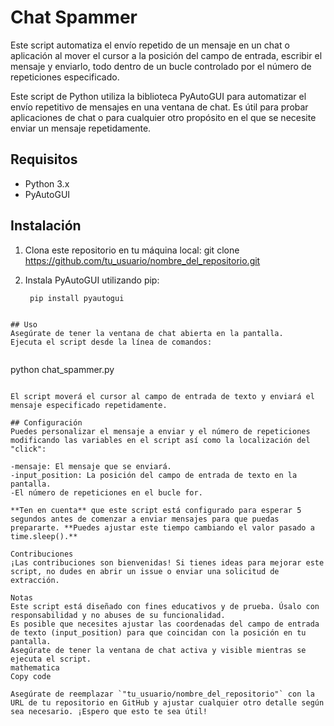 # Chat Spammer
Este  script automatiza el envío repetido de un mensaje en un chat o aplicación al mover el cursor a la posición del campo de entrada, escribir el mensaje y enviarlo, todo dentro de un bucle controlado por el número de repeticiones especificado.

Este script de Python utiliza la biblioteca PyAutoGUI para automatizar el envío repetitivo de mensajes en una ventana de chat. Es útil para probar aplicaciones de chat o para cualquier otro propósito en el que se necesite enviar un mensaje repetidamente.

## Requisitos

- Python 3.x
- PyAutoGUI

## Instalación

1. Clona este repositorio en tu máquina local:
   git clone https://github.com/tu_usuario/nombre_del_repositorio.git

2. Instala PyAutoGUI utilizando pip:
   
   ```
    pip install pyautogui
```

## Uso
Asegúrate de tener la ventana de chat abierta en la pantalla.
Ejecuta el script desde la línea de comandos:


   ```
   python chat_spammer.py
```

El script moverá el cursor al campo de entrada de texto y enviará el mensaje especificado repetidamente.

## Configuración
Puedes personalizar el mensaje a enviar y el número de repeticiones modificando las variables en el script así como la localización del "click":

-mensaje: El mensaje que se enviará.
-input_position: La posición del campo de entrada de texto en la pantalla.
-El número de repeticiones en el bucle for.

**Ten en cuenta** que este script está configurado para esperar 5 segundos antes de comenzar a enviar mensajes para que puedas prepararte. **Puedes ajustar este tiempo cambiando el valor pasado a time.sleep().**

Contribuciones
¡Las contribuciones son bienvenidas! Si tienes ideas para mejorar este script, no dudes en abrir un issue o enviar una solicitud de extracción.

Notas
Este script está diseñado con fines educativos y de prueba. Úsalo con responsabilidad y no abuses de su funcionalidad.
Es posible que necesites ajustar las coordenadas del campo de entrada de texto (input_position) para que coincidan con la posición en tu pantalla.
Asegúrate de tener la ventana de chat activa y visible mientras se ejecuta el script.
mathematica
Copy code

Asegúrate de reemplazar `"tu_usuario/nombre_del_repositorio"` con la URL de tu repositorio en GitHub y ajustar cualquier otro detalle según sea necesario. ¡Espero que esto te sea útil!







